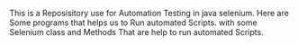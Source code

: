 This is a Reposisitory use for Automation Testing in java selenium.
Here are Some programs that helps us to Run automated Scripts.
with some Selenium class and Methods That are help to run automated Scripts.
